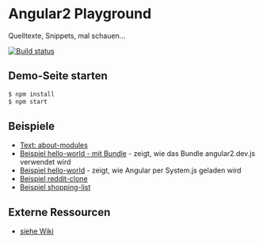 # Angular2 Playground
Quelltexte, Snippets, mal schauen...

[![Build status](https://api.travis-ci.org/Angular2Buch/code.svg)](https://travis-ci.org/Angular2Buch/code)

## Demo-Seite starten

```cmd
$ npm install
$ npm start
```

## Beispiele

* [Text: about-modules](about-modules)
* [Beispiel hello-world - mit Bundle](hello-world-bundle) - zeigt, wie das Bundle angular2.dev.js verwendet wird
* [Beispiel hello-world](hello-world) - zeigt, wie Angular per System.js geladen wird
* [Beispiel reddit-clone](reddit-clone)
* [Beispiel shopping-list](shopping-list)

## Externe Ressourcen

* [siehe Wiki](https://github.com/Angular2Buch/code/wiki)
